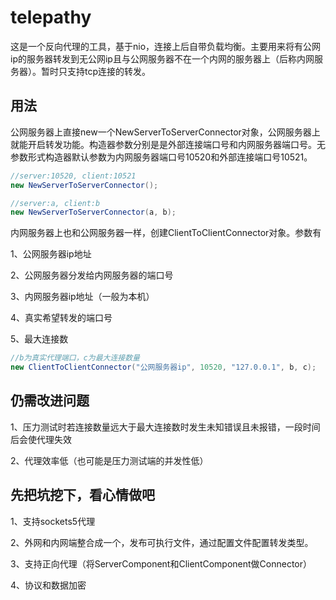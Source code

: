 # telepathy

这是一个反向代理的工具，基于nio，连接上后自带负载均衡。主要用来将有公网ip的服务器转发到无公网ip且与公网服务器不在一个内网的服务器上（后称内网服务器）。暂时只支持tcp连接的转发。

## 用法

公网服务器上直接new一个NewServerToServerConnector对象，公网服务器上就能开启转发功能。构造器参数分别是是外部连接端口号和内网服务器端口号。无参数形式构造器默认参数为内网服务器端口号10520和外部连接端口号10521。

~~~ java
//server:10520, client:10521
new NewServerToServerConnector();

//server:a, client:b
new NewServerToServerConnector(a, b);
~~~

内网服务器上也和公网服务器一样，创建ClientToClientConnector对象。参数有

1、公网服务器ip地址

2、公网服务器分发给内网服务器的端口号

3、内网服务器ip地址（一般为本机）

4、真实希望转发的端口号

5、最大连接数

~~~ java
//b为真实代理端口，c为最大连接数量
new ClientToClientConnector("公网服务器ip", 10520, "127.0.0.1", b, c);
~~~

## 仍需改进问题

1、压力测试时若连接数量远大于最大连接数时发生未知错误且未报错，一段时间后会使代理失效

2、代理效率低（也可能是压力测试端的并发性低）

## 先把坑挖下，看心情做吧

1、支持sockets5代理

2、外网和内网端整合成一个，发布可执行文件，通过配置文件配置转发类型。

3、支持正向代理（将ServerComponent和ClientComponent做Connector）

4、协议和数据加密

